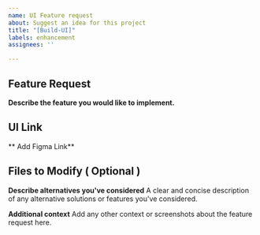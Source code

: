 ```yaml
---
name: UI Feature request
about: Suggest an idea for this project
title: "[Build-UI]"
labels: enhancement
assignees: ''

---
```


## Feature Request
**Describe the feature you would like to implement.**

## UI Link
** Add Figma Link** 

## Files to Modify ( Optional )
**Describe alternatives you've considered**
A clear and concise description of any alternative solutions or features you've considered.

**Additional context**
Add any other context or screenshots about the feature request here.
